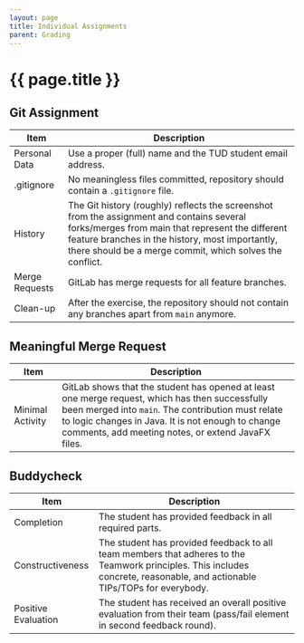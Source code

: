 ```yaml
---
layout: page
title: Individual Assignments
parent: Grading
---
```


# {{ page.title }}



## Git Assignment

| Item | Description |
| --- | --- |
| Personal Data | Use a proper (full) name and the TUD student email address. |
| .gitignore | No meaningless files committed, repository should contain a `.gitignore` file. |
| History | The Git history (roughly) reflects the screenshot from the assignment and contains several forks/merges from main that represent the different feature branches in the history, most importantly, there should be a merge commit, which solves the conflict. |
| Merge Requests | GitLab has merge requests for all feature branches. |
| Clean-up | After the exercise, the repository should not contain any branches apart from `main` anymore. |

## Meaningful Merge Request

| Item | Description |
| --- | --- |
| Minimal Activity | GitLab shows that the student has opened at least one merge request, which has then successfully been merged into `main`. The contribution must relate to logic changes in Java. It is not enough to change comments, add meeting notes, or extend JavaFX files. |


## Buddycheck

| Item | Description |
| --- | --- |
| Completion | The student has provided feedback in all required parts. |
| Constructiveness | The student has provided feedback to all team members that adheres to the Teamwork principles. This includes concrete, reasonable, and actionable TIPs/TOPs for everybody. |
| Positive Evaluation | The student has received an overall positive evaluation from their team (pass/fail element in second feedback round). |

